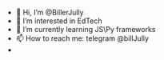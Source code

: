 - 👋 Hi, I’m @BillerJully
- 👀 I’m interested in EdTech
- 🌱 I’m currently learning JS\Py frameworks
- 📫 How to reach me: telegram @billJully
- 

<!---
BillerJully/BillerJully is a ✨ special ✨ repository because its `README.md` (this file) appears on your GitHub profile.
You can click the Preview link to take a look at your changes.
--->
